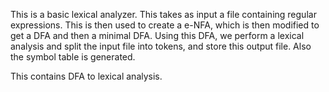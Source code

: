 This is a basic lexical analyzer. This takes as input a file containing regular expressions. This is then used to create a e-NFA, which is then modified to get a DFA and then a minimal DFA.
Using this DFA, we perform a lexical analysis and split the input file into tokens, and store this output file. Also the symbol table is generated.

This contains DFA to lexical analysis.
